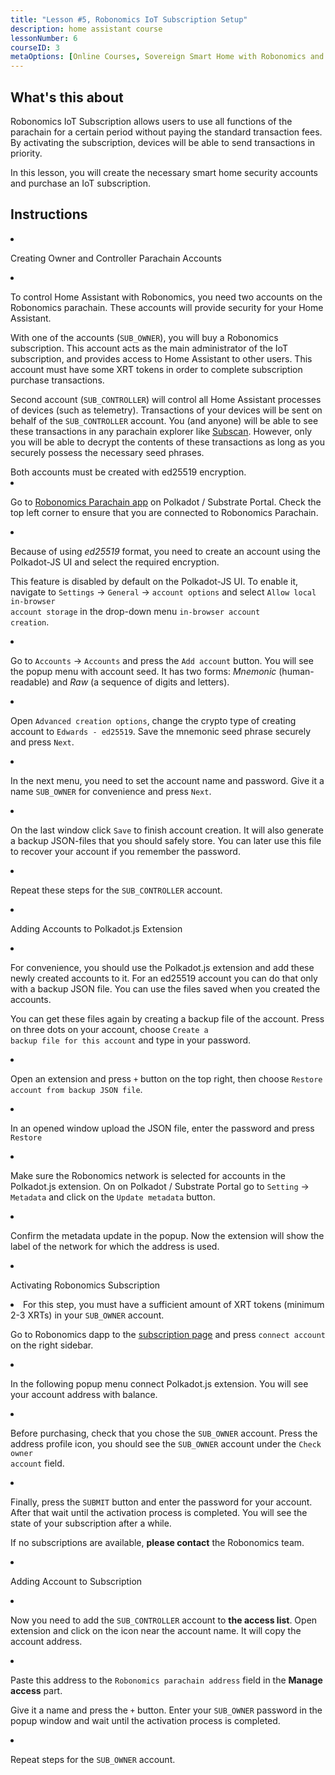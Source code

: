 ```yaml
---
title: "Lesson #5, Robonomics IoT Subscription Setup"
description: home assistant course
lessonNumber: 6
courseID: 3
metaOptions: [Online Courses, Sovereign Smart Home with Robonomics and Home Assistant]
---
```



<section class="container__reg">

## What's this about

Robonomics IoT Subscription allows users to use all functions of the parachain for a certain period without paying the standard transaction fees. By activating the subscription, devices will be able to send transactions in priority.

In this lesson, you will create the necessary smart home security accounts and purchase an IoT subscription.

</section>

<section class="container__reg">

## Instructions

<List type="numbers">

<li>

Creating Owner and Controller Parachain Accounts

<List>

<li>

To control Home Assistant with Robonomics, you need two accounts on the Robonomics parachain. These accounts will provide security for your Home Assistant.

With one of the accounts (<code>SUB_OWNER</code>), you will buy a Robonomics subscription. This account acts as the main administrator of the IoT subscription, and provides access to Home Assistant to other users. This account must have some XRT tokens in order to complete subscription purchase transactions.

Second account (<code>SUB_CONTROLLER</code>) will control all Home Assistant processes of devices (such as telemetry). Transactions of your devices will be sent on behalf of the <code>SUB_CONTROLLER</code> account. You (and anyone) will be able to see these transactions in any parachain explorer like [Subscan](https://robonomics.subscan.io/). However, only you will be able to decrypt the contents of these transactions as long as you securely possess the necessary seed phrases.

<robo-academy-note type="warning" title="WARNING">
Both accounts must be created with ed25519 encryption.
</robo-academy-note>

</li>

<li>

Go to [Robonomics Parachain app](https://polkadot.js.org/apps/?rpc=wss%3A%2F%2Fkusama.rpc.robonomics.network%2F#/) on Polkadot / Substrate Portal. Check the top left corner to ensure that you are connected to Robonomics Parachain.

</li>

<li>

Because of using *ed25519* format, you need to create an account using the Polkadot-JS UI and select the required encryption. 

This feature is disabled by default on the Polkadot-JS UI. To enable it, navigate to <code>Settings</code> -> <code>General</code> -> <code>account options</code> and select <code>Allow local in-browser account storage</code> in the drop-down menu <code>in-browser account creation</code>.
 
</li>

<li>

Go to <code>Accounts</code> -> <code>Accounts</code> and press the <code>Add account</code> button. You will see the popup menu with account seed. It has two forms: *Mnemonic* (human-readable) and *Raw* (a sequence of digits and letters).

<LessonVideo controls loop src="https://crustipfs.live/ipfs/QmQiJYPYajUJXENX2PzSJMSKGSshyWyPNqugSYxP5eCNvm" />

</li>

<li>

Open <code>Advanced creation options</code>, change the crypto type of creating account to <code>Edwards - ed25519</code>. Save the mnemonic seed phrase securely and press <code>Next</code>.

</li>

<li>

In the next menu, you need to set the account name and password. Give it a name <code>SUB_OWNER</code> for convenience and press <code>Next</code>.

</li>

<li>

On the last window click <code>Save</code> to finish account creation. It will also generate a backup JSON-files that you should safely store. You can later use this file to recover your account if you remember the password.

</li>

<li>

Repeat these steps for the <code>SUB_CONTROLLER</code> account.

</li>
</List>
</li>

<li>

Adding Accounts to Polkadot.js Extension

<List>

<li>

For convenience, you should use the Polkadot.js extension and add these newly created accounts to it. For an ed25519 account you can do that only with a backup JSON file. You can use the files saved when you created the accounts.

You can get these files again by creating a backup file of the account. Press on three dots on your account, choose <code>Create a backup file for this account</code> and type in your password.

<LessonVideo controls loop src="https://crustipfs.live/ipfs/QmRd7gztUjWkLF4W2XuJwy5aXBwzNV2aPCU6CQQLvUpSNj" />

</li>

<li>

Open an extension and press <code>+</code> button on the top right, then choose <code>Restore account from backup JSON file</code>.

</li>

<li>

In an opened window upload the JSON file, enter the password and press <code>Restore</code>

</li>

<li>

Make sure the Robonomics network is selected for accounts in the Polkadot.js extension. On on Polkadot / Substrate Portal go to <code>Setting</code> -> <code>Metadata</code> and click on the <code>Update metadata</code> button. 

<LessonVideo controls loop src="https://crustipfs.live/ipfs/QmT5sTNP9t8gpbD4RJJw6ETwG4wiziiChAh2uHHBk9Zsyd" />

</li>

<li>

Confirm the metadata update in the popup. Now the extension will show the label of the network for which the address is used.

</li>

</List>
</li>

<li>

Activating Robonomics Subscription

<List>

<li>

<robo-academy-note type="okay">
For this step, you must have a sufficient amount of XRT tokens (minimum 2-3 XRTs) in your <code>SUB_OWNER</code> account.
</robo-academy-note>

Go to Robonomics dapp to the [subscription page](https://dapp.robonomics.network/#/subscription) and press <code>connect account</code> on the right sidebar.

<LessonVideo controls loop src="https://crustipfs.live/ipfs/QmXrFCajmJgkRDSbshGD3QehjnoyS6jafEPSjHdYkoBHum" />

</li>

<li>

In the following popup menu connect Polkadot.js extension. You will see your account address with balance.

</li>

<li>

Before purchasing, check that you chose the <code>SUB_OWNER</code> account. Press the address profile icon, you should see the <code>SUB_OWNER</code> account under the <code>Check owner account</code> field.

</li>

<li>

Finally, press the <code>SUBMIT</code> button and enter the password for your account. After that wait until the activation process is completed. You will see the state of your subscription after a while.

If no subscriptions are available, **please contact** the Robonomics team.

</li>
</List>
</li>

<li>

Adding Account to Subscription

<List>

<li>

Now you need to add the <code>SUB_CONTROLLER</code> account to **the access list**. Open extension and click on the icon near the account name. It will copy the account address.

<LessonVideo controls loop src="https://crustipfs.live/ipfs/QmV1gkwtcXsWv54ov9tuXfcHg7nqs1foM8cRwts4sqnqtX" />

</li>

<li>

Paste this address to the <code>Robonomics parachain address</code> field in the **Manage access** part.

Give it a name and press the <code>+</code> button. Enter your <code>SUB_OWNER</code> password in the popup window and wait until the activation process is completed.

</li>

<li>

Repeat steps for the <code>SUB_OWNER</code> account.
</li>
</List>
</li>
</List>
</section>
